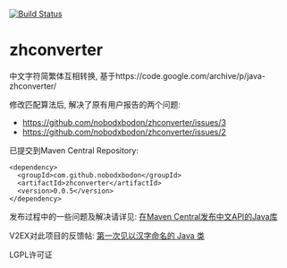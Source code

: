 [![Build Status](https://travis-ci.org/program-in-chinese/zhconverter.svg?branch=master)](https://travis-ci.org/program-in-chinese/zhconverter)

# zhconverter
中文字符简繁体互相转换, 基于https://code.google.com/archive/p/java-zhconverter/

修改匹配算法后, 解决了原有用户报告的两个问题:

- https://github.com/nobodxbodon/zhconverter/issues/3 
- https://github.com/nobodxbodon/zhconverter/issues/2

已提交到Maven Central Repository:
```
<dependency>
  <groupId>com.github.nobodxbodon</groupId>
  <artifactId>zhconverter</artifactId>
  <version>0.0.5</version>
</dependency>
```
发布过程中的一些问题及解决请详见: [在Maven Central发布中文API的Java库](https://zhuanlan.zhihu.com/p/28024364)

V2EX对此项目的反馈帖: [第一次见以汉字命名的 Java 类](https://www.v2ex.com/t/480623)

LGPL许可证
